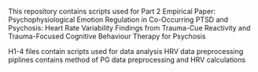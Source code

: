 This repository contains scripts used for Part 2 Empirical Paper: 
Psychophysiological Emotion Regulation in Co-Occurring PTSD and Psychosis: 
Heart Rate Variability Findings from Trauma-Cue Reactivity and Trauma-Focused Cognitive Behaviour Therapy for Psychosis

H1-4 files contain scripts used for data analysis
HRV data preprocessing piplines contains method of PG data preprocessing and HRV calculations

